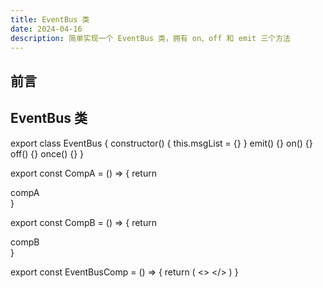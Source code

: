```yaml
---
title: EventBus 类
date: 2024-04-16
description: 简单实现一个 EventBus 类，拥有 on、off 和 emit 三个方法
---
```


## 前言

## EventBus 类

export class EventBus {
  constructor() {
    this.msgList = {}
  }
  emit() {}
  on() {}
  off() {}
  once() {}
}

export const CompA = () => {
  return <div>compA</div>
}

export const CompB = () => {
  return <div>compB</div>
}

export const EventBusComp = () => {
  return (
    <>
      <CompA />
      <CompB />
    </>
  )
}

<EventBusComp />
